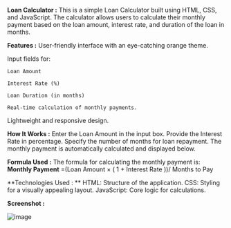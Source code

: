**Loan Calculator :**
This is a simple Loan Calculator built using HTML, CSS, and JavaScript. The calculator allows users to calculate their monthly payment based on the loan amount, interest rate, and duration of the loan in months.

**Features :**
User-friendly interface with an eye-catching orange theme.

  Input fields for:

    Loan Amount
    
    Interest Rate (%)
    
    Loan Duration (in months)
    
    Real-time calculation of monthly payments.
    
Lightweight and responsive design.

**How It Works :**
Enter the Loan Amount in the input box.
Provide the Interest Rate in percentage.
Specify the number of months for loan repayment.
The monthly payment is automatically calculated and displayed below.

**Formula Used :**
The formula for calculating the monthly payment is: **Monthly Payment** =(Loan Amount × ( 1 + Interest Rate ))/ Months to Pay

**​Technologies Used : **
HTML: Structure of the application.
CSS: Styling for a visually appealing layout.
JavaScript: Core logic for calculations.

**Screenshot :**

![image](https://github.com/user-attachments/assets/8a0dbfdc-5f1f-4a95-b31a-7127b57230bb)

